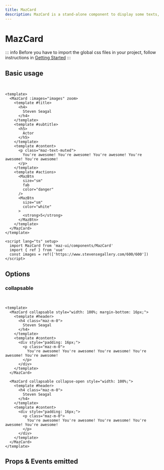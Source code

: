 ```yaml
---
title: MazCard
description: MazCard is a stand-alone component to display some texts, images and you can add buttons actions
---
```


# MazCard

::: info
Before you have to import the global css files in your project, follow instructions in [Getting Started](/guide/getting-started)
:::

## Basic usage

<br />

<MazCard :images="images" :gallery-height="400" >
  <template #title>
    <h4 class="maz-m-0">
      Steven Seagal
    </h4>
  </template>
  <template #subtitle>
    <h5 class="maz-m-0">
      Actor
    </h5>
  </template>
  <template #content>
    <p class="maz-text-muted maz-m-0">
      You're awesome! You're awesome! You're awesome! You're awesome! You're awesome!
    </p>
  </template>
  <template #actions>
    <MazBtn
      size="sm"
      fab
      color="danger"
      class="maz-mr-2"
    >
      <strong>2</strong>
    </MazBtn>
    <MazBtn
      size="sm"
      color="white"
    >
      <strong>5</strong>
    </MazBtn>
  </template>
</MazCard>

<script setup>
  import { ref } from 'vue'
  const images = ref(['https://www.stevensegallery.com/600/600'])
</script>

```vue
<template>
  <MazCard :images="images" zoom>
    <template #title>
      <h4>
        Steven Seagal
      </h4>
    </template>
    <template #subtitle>
      <h5>
        Actor
      </h5>
    </template>
    <template #content>
      <p class="maz-text-muted">
        You're awesome! You're awesome! You're awesome! You're awesome! You're awesome!
      </p>
    </template>
    <template #actions>
      <MazBtn
        size="sm"
        fab
        color="danger"
      />
      <MazBtn
        size="sm"
        color="white"
      >
        <strong>5</strong>
      </MazBtn>
    </template>
  </MazCard>
</template>

<script lang="ts" setup>
  import MazCard from 'maz-ui/components/MazCard'
  import { ref } from 'vue'
  const images = ref(['https://www.stevensegallery.com/600/600'])
</script>
```

## Options

### collapsable

<br />

<MazCard collapsable style="width: 100%; margin-bottom: 16px;">
  <template #header>
    <h4 class="maz-m-0">
      Steven Seagal
    </h4>
  </template>
  <template #content>
    <div style="padding: 16px;">
      <p class="maz-m-0">
        You're awesome! You're awesome! You're awesome! You're awesome! You're awesome!
      </p>
    </div>
  </template>
</MazCard>

<MazCard collapsable collapse-open style="width: 100%;">
  <template #header>
    <h4 class="maz-m-0">
      Steven Seagal
    </h4>
  </template>
  <template #content>
    <div style="padding: 16px;">
      <p class="maz-m-0">
        You're awesome! You're awesome! You're awesome! You're awesome! You're awesome!
      </p>
    </div>
  </template>
</MazCard>

```vue
<template>
  <MazCard collapsable style="width: 100%; margin-bottom: 16px;">
    <template #header>
      <h4 class="maz-m-0">
        Steven Seagal
      </h4>
    </template>
    <template #content>
      <div style="padding: 16px;">
        <p class="maz-m-0">
          You're awesome! You're awesome! You're awesome! You're awesome! You're awesome!
        </p>
      </div>
    </template>
  </MazCard>

  <MazCard collapsable collapse-open style="width: 100%;">
    <template #header>
      <h4 class="maz-m-0">
        Steven Seagal
      </h4>
    </template>
    <template #content>
      <div style="padding: 16px;">
        <p class="maz-m-0">
          You're awesome! You're awesome! You're awesome! You're awesome! You're awesome!
        </p>
      </div>
    </template>
  </MazCard>
</template>
```


## Props & Events emitted

<ComponentPropDoc component="MazCard" />